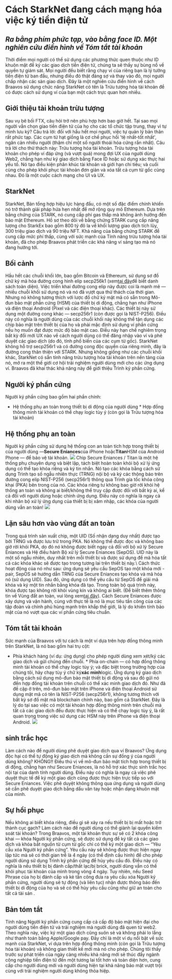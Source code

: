# Cách StarkNet đang cách mạng hóa việc ký tiền điện tử
## *Ra bằng phím phức tạp, vào bằng face ID. Một nghiên cứu điển hình về Tóm tắt tài khoản*
Thời điểm mọi người có thể sử dụng các phương thức quen thuộc như ID khuôn mặt để ký các giao dịch tiền điện tử, chúng ta sẽ thấy sự bùng nổ về quyền tự giám sát. Mọi người đều biết rằng chạy ví của riêng bạn là lý tưởng tiền điện tử ban đầu, nhưng điều đó thật đáng sợ và thay vào đó, mọi người chấp nhận các sàn giao dịch. Đây là một nghiên cứu điển hình về cách Braavos sử dụng chức năng StarkNet có tên là Trừu tượng hóa tài khoản để có được cách sử dụng ví của bạn một cách trực quan hơn nhiều.
## Giới thiệu tài khoản trừu tượng
Sau vụ bê bối FTX, câu hỏi trở nên phù hợp hơn bao giờ hết. Tại sao mọi người vẫn chọn giao tiền điện tử của họ cho các tổ chức tập trung, thay vì tự mình lưu ký? Câu trả lời: đối với hầu hết mọi người, việc tự quản lý bản thân rất phức tạp. Các cụm từ hạt giống là cơ chế phục hồi 'tệ nhất-tốt nhất', ngăn cản nhiều người (thậm chí một số người thoái hóa cứng rắn nhất). Câu trả lời cho thử thách này: Trừu tượng hóa tài khoản. Trừu tượng hóa tài khoản cho phép ví đáp ứng (và vượt quá) mong đợi UX của người dùng Web2, chẳng hạn như ký giao dịch bằng Face ID hoặc sử dụng xác thực hai yếu tố. Nó tạo điều kiện phân khúc tài khoản và giới hạn chi tiêu; và cuối cùng cho phép khôi phục tài khoản đơn giản và xóa tất cả cụm từ gốc cùng nhau. Đó là một cuộc cách mạng cho UI và UX.
## StarkNet
StarkNet, Bản tổng hợp hiệu lực hàng đầu, có một số đặc điểm chính khiến nó trở thành giải pháp hứa hẹn nhất để mở rộng quy mô Ethereum. Dựa trên bằng chứng của STARK, nó cung cấp phí gas thấp mà không ảnh hưởng đến bảo mật Ethereum. Hồ sơ theo dõi về bằng chứng STARK cung cấp năng lượng cho StarkEx bao gồm 800 tỷ đô la về khối lượng giao dịch tích lũy, 300 triệu giao dịch và 90 triệu NFT. Khả năng của bằng chứng STARK để cung cấp mức phí thấp, cùng với sức mạnh của Tính năng trừu tượng hóa tài khoản, đã cho phép Braavos phát triển các khả năng ví sáng tạo mà nó đang hướng tới.
## Bối cảnh
Hầu hết các chuỗi khối lớn, bao gồm Bitcoin và Ethereum, sử dụng sơ đồ chữ ký mã hóa đường cong hình elip secp256k1 (xem[tại đây](http://ethanfast.com/top-crypto.html)để biết danh sách toàn diện). Việc triển khai đường cong elip này được coi là mạnh mẽ — nhiều chuỗi khối sử dụng nó và nó đã vượt qua thử thách của thời gian. Nhưng nó không tương thích với lược đồ chữ ký mật mã có sẵn trong Mô-đun bảo mật phần cứng (HSM) của thiết bị di động, chẳng hạn như iPhone và điện thoại Android (Pixel và các điện thoại khác). Các thiết bị này sử dụng một đường cong khác — secp256r1 (còn được gọi là NIST-P256). Điều này có nghĩa là người dùng của các chuỗi khối này không thể tận dụng các chip bảo mật trên thiết bị của họ và phải mặc định sử dụng ví phần cứng nếu họ muốn đạt được mức độ bảo mật cao. Điều này hạn chế nghiêm trọng bất kỳ đổi mới UX nào về cách người dùng có thể đăng nhập vào ví và phê duyệt các giao dịch (do đó, tính phổ biến của các cụm từ gốc). StarkNet không hỗ trợ secp256r1 và có đường cong độc quyền của riêng mình, đây là đường cong thân thiện với STARK. Nhưng không giống như các chuỗi khối khác, StarkNet có sẵn tính năng trừu tượng hóa tài khoản trên nền tảng của nó, mở ra một thế giới cơ hội trải nghiệm người dùng mới cho các ứng dụng ví. Braavos đã khai thác khả năng này để giới thiệu Trình ký phần cứng.
## Người ký phần cứng
Người ký phần cứng bao gồm hai phần chính:
* Hệ thống phụ an toàn trong thiết bị di động của người dùng * Hợp đồng thông minh tài khoản có thể chạy logic tùy ý (còn gọi là Trừu tượng hóa tài khoản)
## Hệ thống phụ an toàn
Người ký phần cứng sử dụng hệ thống con an toàn tích hợp trong thiết bị của người dùng —**Secure Eniances**của iPhone hoặc**Titan**HSM của Android Phone — để bảo vệ tài khoản. ![](https://miro.medium.com/max/1400/0*EPm8q10ykvFGnvcv) Chip Secure Eniances / Titan là một hệ thống phụ chuyên dụng và biệt lập, tách biệt hoàn toàn khỏi bộ xử lý ứng dụng có thể tạo khóa riêng và ký tin nhắn. Nó tạo các khóa bằng cách sử dụng Trình tạo số ngẫu nhiên thực (TRNG) nội bộ và ký các thông báo trên đường cong elip NIST-P256 (secp256r1) thông qua Trình gia tốc khóa công khai (PKA) bên trong của nó. Các khóa riêng tư không bao giờ rời khỏi hệ thống an toàn và không ai biết/không thể truy cập được đối với bất kỳ ai, kể cả đối với người dùng hoặc chính ứng dụng. Điều này có nghĩa là ngay cả khi nhân bộ xử lý ứng dụng của thiết bị bị xâm nhập, các khóa của người dùng vẫn an toàn! ![](https://miro.medium.com/max/1400/0*yHJ--fK8keNdTci8)
## Lặn sâu hơn vào vùng đất an toàn
Trong quá trình sản xuất chip, một UID (Số nhận dạng duy nhất) được tạo bởi TRNG và được lưu trữ trong PKA. Nó không thể được đọc và không bao giờ rời khỏi PKA, do đó nó không được biết ngay cả đối với bộ xử lý Secure Eniances và Hệ điều hành Bộ xử lý Secure Eniances (SepOS). UID này là một số ngẫu nhiên, duy nhất trên mỗi thiết bị và được sử dụng để mã hóa tất cả các khóa khác sẽ được tạo trong tương lai trên thiết bị này.\ Cách thức hoạt động của nó như sau: ứng dụng sẽ yêu cầu SepOS tạo một khóa mới -pair, SepOS sẽ hướng dẫn TRNG của Secure Eniances tạo khóa và mã hóa nó (sử dụng UID). Sau đó, ứng dụng có thể yêu cầu từ SepOS để giải mã khóa và ký một tin nhắn bằng khóa đã tạo. Trong toàn bộ quá trình này, khóa được tạo không rời khỏi vùng kín và không ai biết. (Để biết thêm thông tin về Vùng đất an toàn, vui lòng xem[tại đây](https://support.apple.com/en-il/guide/security/sec59b0b31ff/web)). Cách Secure Eniances được xây dựng và vận hành, cùng với thực tế là nó là mục tiêu tấn công của các tập đoàn và chính phủ hùng mạnh trên khắp thế giới, là lý do khiến tính bảo mật của nó vượt qua các ví phần cứng tiêu chuẩn.
## Tóm tắt tài khoản
Sức mạnh của Braavos với tư cách là một ví dựa trên hợp đồng thông minh trên StarkNet, là nó bao gồm hai trụ cột:
* Phía khách hàng (ví dụ: ứng dụng) cho phép người dùng xem xét/ký các giao dịch và gửi chúng đến chuỗi. * Phía on-chain — có hợp đồng thông minh tài khoản có thể chạy logic tùy ý; và đặc biệt trong trường hợp của chúng tôi, hãy chạy tùy ý chữ ký**xác minh**logic. Ứng dụng ký giao dịch bằng cách sử dụng mô-đun bảo mật thiết bị di động và sau đó gửi nó đến hợp đồng tài khoản trên chuỗi có thể xác minh giao dịch đó. Như đã đề cập ở trên, mô-đun bảo mật trên iPhone và điện thoại Android sử dụng mật mã có tên là NIST-P256 (secp256r1), không tương thích với bất kỳ sơ đồ mật mã blockchain chính nào, bao gồm cả StarkNet. Đây là lý do tại sao việc có một tài khoản hợp đồng thông minh trên chuỗi mà tất cả các giao dịch đều được thực hiện và có thể chạy logic tùy ý, là rất quan trọng trong việc sử dụng các HSM này trên iPhone và điện thoại Android. ![](https://miro.medium.com/max/1400/0*1gItqYMJgmpu_fXc)
## sinh trắc học
Làm cách nào để người dùng phê duyệt giao dịch qua ví Braavos? Ứng dụng độc hại có thể tự động ký giao dịch mà không cần sự đồng ý của người dùng không? KHÔNG!! Điều thú vị về mô-đun bảo mật tích hợp trong thiết bị di động, chẳng hạn như Secure Eniances, là nó hỗ trợ xác thực sinh trắc học nội tại của danh tính người dùng. Điều này có nghĩa là ngay cả việc phê duyệt thực tế để ký một giao dịch cũng được thực hiện trực tiếp so với Secure Eniances. Việc phê duyệt không thông qua ứng dụng và người dùng sẽ cần phê duyệt giao dịch bằng dấu vân tay hoặc nhận dạng khuôn mặt của mình.
## Sự hồi phục
Nếu không ai biết khóa riêng, điều gì sẽ xảy ra nếu thiết bị bị mất hoặc trở thành cục gạch? Làm cách nào để người dùng có thể giành lại quyền kiểm soát tài khoản? Trong Braavos, một tài khoản thực sự sẽ có 2 khóa công khai — khóa Người ký phần cứng, sẽ được sử dụng để ký tất cả các giao dịch và khóa bắt nguồn từ cụm từ gốc chỉ có thể ký một giao dịch — “Yêu cầu xóa Người ký phần cứng”. Yêu cầu này sẽ không được thực hiện ngay lập tức mà sẽ có thời gian trễ là 4 ngày (có thể định cấu hình) để cho phép người dùng sử dụng Trình ký phần cứng để hủy yêu cầu đó. Điều này có nghĩa là nếu thiết bị bị đánh cắp/thất lạc/bị brick, người dùng vẫn có thể khôi phục tài khoản của mình trong vòng 4 ngày. Tuy nhiên, nếu Seed Phrase của họ bị đánh cắp và kẻ tấn công đưa ra yêu cầu xóa Người ký phần cứng, người dùng sẽ tự động (và liên tục) nhận được thông báo đến thiết bị di động của họ và sẽ có thể hủy yêu cầu cũng như giữ an toàn cho tất cả tài sản .
## Bản tóm tắt
Tính năng Người ký phần cứng cung cấp cả cấp độ bảo mật hiện đại cho người dùng tiền điện tử và trải nghiệm mà người dùng đã quen từ web2. Theo nghĩa này, việc ký một giao dịch cũng suôn sẻ và không phải lo lắng như thanh toán bằng Apple/Google pay. Đây chỉ là một ví dụ nổi bật về sức mạnh của StarkNet, ví dựa trên hợp đồng thông minh (còn gọi là Trừu tượng hóa tài khoản) và không gian thiết kế mới mà nó cho phép. Chúng tôi thấy trước sự phát triển của ngày càng nhiều khả năng mới sẽ thúc đẩy ngành công nghiệp tiền điện tử đến một tương lai tốt hơn và toàn diện hơn, cung cấp cho người dùng mới và người dùng hiện tại khả năng bảo mật vượt trội cùng với trải nghiệm người dùng không thỏa hiệp.